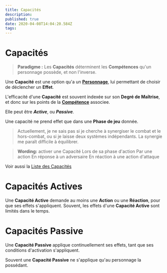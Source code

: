 ```yaml
---
title: Capacités
description: 
published: true
date: 2020-04-08T14:04:20.584Z
tags: 
---
```


# Capacités

> **Paradigme :**
Les **Capacités** déterminent les **Compétences** qu'un personnage possède, et non l'inverse.

Une **Capacité** est une option qu'a un **[Personnage](https://trello.com/c/j5txrEnh)**, lui permettant de choisir de déclencher un **Effet**.

L'efficacité d'une **Capacité** est souvent indexée sur son **Degré de Maîtrise**, et donc sur les points de la **[Compétence](https://trello.com/c/udzuobSo)** associee.

Elle peut être ***Active***, ou ***Passive***.

Une capacité ne prend effet que dans une **Phase de jeu** donnée.
> Actuellement,  je ne sais pas si je cherche à synergiser le combat et le hors-combat, ou si je laisse deux systèmes indépendants. La synergie me paraît difficile à équilibrer.


> **Wording:** activer une Capacité
Lors de sa phase d'action
Par une action
En réponse à un adversaire
En réaction à une action d'attaque

Voir aussi la [Liste des Capacités][]

# Capacités Actives

Une **Capacité Active** demande au moins une **Action** ou une **Réaction**, pour que ses effets s'appliquent.
Souvent, les effets d'une **Capacité Active** sont limités dans le temps.

# Capacités Passive

Une **Capacité Passive** applique continuellement ses effets, tant que ses conditions d'activation s'appliquent. 

Souvent une **Capacité Passive** ne s'applique qu'au personnage la possédant.

[Liste des Capacités]: /sphérier/référence/liste-capacités